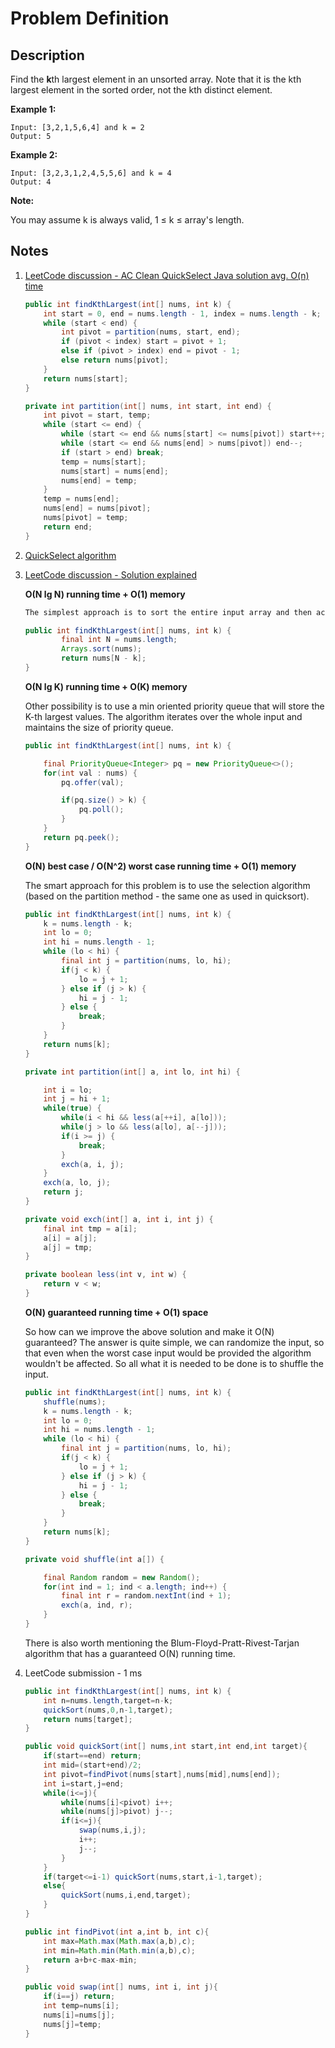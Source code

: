 # Problem Definition

## Description

Find the **k**th largest element in an unsorted array. Note that it is the kth largest element in the sorted order, not the kth distinct element.

**Example 1:**

```text
Input: [3,2,1,5,6,4] and k = 2
Output: 5
```

**Example 2:**

```text
Input: [3,2,3,1,2,4,5,5,6] and k = 4
Output: 4
```

**Note:**

You may assume k is always valid, 1 ≤ k ≤ array's length.

## Notes

1. [LeetCode discussion - AC Clean QuickSelect Java solution avg. O(n) time](https://leetcode.com/explore/interview/card/google/63/sorting-and-searching-4/361/discuss/60312/AC-Clean-QuickSelect-Java-solution-avg.-O(n)-time)

    ```java
    public int findKthLargest(int[] nums, int k) {
        int start = 0, end = nums.length - 1, index = nums.length - k;
        while (start < end) {
            int pivot = partition(nums, start, end);
            if (pivot < index) start = pivot + 1;
            else if (pivot > index) end = pivot - 1;
            else return nums[pivot];
        }
        return nums[start];
    }

    private int partition(int[] nums, int start, int end) {
        int pivot = start, temp;
        while (start <= end) {
            while (start <= end && nums[start] <= nums[pivot]) start++;
            while (start <= end && nums[end] > nums[pivot]) end--;
            if (start > end) break;
            temp = nums[start];
            nums[start] = nums[end];
            nums[end] = temp;
        }
        temp = nums[end];
        nums[end] = nums[pivot];
        nums[pivot] = temp;
        return end;
    }
    ```

1. [QuickSelect algorithm](https://en.wikipedia.org/wiki/Quickselect)
1. [LeetCode discussion - Solution explained](https://leetcode.com/explore/interview/card/google/63/sorting-and-searching-4/361/discuss/60294/Solution-explained)

    **O(N lg N) running time + O(1) memory**

    ```java
    The simplest approach is to sort the entire input array and then access the element by it's index (which is O(1)) operation:

    public int findKthLargest(int[] nums, int k) {
            final int N = nums.length;
            Arrays.sort(nums);
            return nums[N - k];
    }
    ```

    **O(N lg K) running time + O(K) memory**

    Other possibility is to use a min oriented priority queue that will store the K-th largest values. The algorithm iterates over the whole input and maintains the size of priority queue.

    ```java
    public int findKthLargest(int[] nums, int k) {

        final PriorityQueue<Integer> pq = new PriorityQueue<>();
        for(int val : nums) {
            pq.offer(val);

            if(pq.size() > k) {
                pq.poll();
            }
        }
        return pq.peek();
    }
    ```

    **O(N) best case / O(N^2) worst case running time + O(1) memory**

    The smart approach for this problem is to use the selection algorithm (based on the partition method - the same one as used in quicksort).

    ```java
    public int findKthLargest(int[] nums, int k) {
        k = nums.length - k;
        int lo = 0;
        int hi = nums.length - 1;
        while (lo < hi) {
            final int j = partition(nums, lo, hi);
            if(j < k) {
                lo = j + 1;
            } else if (j > k) {
                hi = j - 1;
            } else {
                break;
            }
        }
        return nums[k];
    }

    private int partition(int[] a, int lo, int hi) {

        int i = lo;
        int j = hi + 1;
        while(true) {
            while(i < hi && less(a[++i], a[lo]));
            while(j > lo && less(a[lo], a[--j]));
            if(i >= j) {
                break;
            }
            exch(a, i, j);
        }
        exch(a, lo, j);
        return j;
    }

    private void exch(int[] a, int i, int j) {
        final int tmp = a[i];
        a[i] = a[j];
        a[j] = tmp;
    }

    private boolean less(int v, int w) {
        return v < w;
    }
    ```

    **O(N) guaranteed running time + O(1) space**

    So how can we improve the above solution and make it O(N) guaranteed? The answer is quite simple, we can randomize the input, so that even when the worst case input would be provided the algorithm wouldn't be affected. So all what it is needed to be done is to shuffle the input.

    ```java
    public int findKthLargest(int[] nums, int k) {
        shuffle(nums);
        k = nums.length - k;
        int lo = 0;
        int hi = nums.length - 1;
        while (lo < hi) {
            final int j = partition(nums, lo, hi);
            if(j < k) {
                lo = j + 1;
            } else if (j > k) {
                hi = j - 1;
            } else {
                break;
            }
        }
        return nums[k];
    }

    private void shuffle(int a[]) {

        final Random random = new Random();
        for(int ind = 1; ind < a.length; ind++) {
            final int r = random.nextInt(ind + 1);
            exch(a, ind, r);
        }
    }
    ```

    There is also worth mentioning the Blum-Floyd-Pratt-Rivest-Tarjan algorithm that has a guaranteed O(N) running time.

1. LeetCode submission - 1 ms

    ```java
    public int findKthLargest(int[] nums, int k) {
        int n=nums.length,target=n-k;
        quickSort(nums,0,n-1,target);
        return nums[target];
    }

    public void quickSort(int[] nums,int start,int end,int target){
        if(start==end) return;
        int mid=(start+end)/2;
        int pivot=findPivot(nums[start],nums[mid],nums[end]);
        int i=start,j=end;
        while(i<=j){
            while(nums[i]<pivot) i++;
            while(nums[j]>pivot) j--;
            if(i<=j){
                swap(nums,i,j);
                i++;
                j--;
            }
        }
        if(target<=i-1) quickSort(nums,start,i-1,target);
        else{
            quickSort(nums,i,end,target);
        }
    }

    public int findPivot(int a,int b, int c){
        int max=Math.max(Math.max(a,b),c);
        int min=Math.min(Math.min(a,b),c);
        return a+b+c-max-min;
    }

    public void swap(int[] nums, int i, int j){
        if(i==j) return;
        int temp=nums[i];
        nums[i]=nums[j];
        nums[j]=temp;
    }
    ```